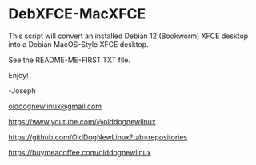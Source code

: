 # DebXFCE-MacXFCE
This script will convert an installed Debian 12 (Bookworm) XFCE desktop into a Debian MacOS-Style XFCE desktop.

See the README-ME-FIRST.TXT file.

Enjoy! 

-Joseph

olddognewlinux@gmail.com

https://www.youtube.com/@olddognewlinux

https://github.com/OldDogNewLinux?tab=repositories

https://buymeacoffee.com/olddognewlinux
